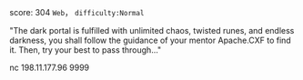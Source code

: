score: 304
`Web`， `difficulty:Normal `

\"The dark portal is fulfilled with unlimited chaos, twisted runes, and endless darkness, you shall follow the guidance of your mentor Apache.CXF to find it. Then, try your best to pass through...\"

nc 198.11.177.96 9999